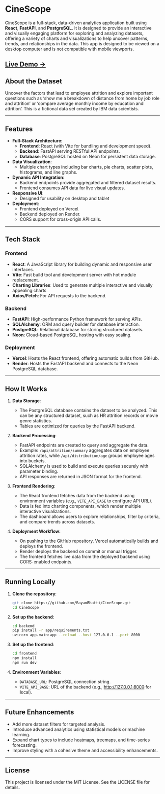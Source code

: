 # CineScope

CineScope is a full-stack, data-driven analytics application built using **React**, **FastAPI**, and **PostgreSQL**. It is designed to provide an interactive and visually engaging platform for exploring and analyzing datasets, offering a variety of charts and visualizations to help uncover patterns, trends, and relationships in the data. This app is designed to be viewed on a desktop computer and is not compatible with mobile viewports.

## [Live Demo →](https://cine-scope-azure.vercel.app/)

## About the Dataset

Uncover the factors that lead to employee attrition and explore important questions such as ‘show me a breakdown of distance from home by job role and attrition’ or ‘compare average monthly income by education and attrition’. This is a fictional data set created by IBM data scientists.

---

## Features

- **Full-Stack Architecture**:
  - **Frontend**: React (with Vite for bundling and development speed).
  - **Backend**: FastAPI serving RESTful API endpoints.
  - **Database**: PostgreSQL hosted on Neon for persistent data storage.
- **Data Visualization**:
  - Multiple chart types including bar charts, pie charts, scatter plots, histograms, and line graphs.
- **Dynamic API Integration**:
  - Backend endpoints provide aggregated and filtered dataset results.
  - Frontend consumes API data for live visual updates.
- **Responsive UI**:
  - Designed for usability on desktop and tablet
- **Deployment**:
  - Frontend deployed on Vercel.
  - Backend deployed on Render.
  - CORS support for cross-origin API calls.

---

## Tech Stack

### Frontend
- **React**: A JavaScript library for building dynamic and responsive user interfaces.
- **Vite**: Fast build tool and development server with hot module replacement.
- **Charting Libraries**: Used to generate multiple interactive and visually appealing charts.
- **Axios/Fetch**: For API requests to the backend.

### Backend
- **FastAPI**: High-performance Python framework for serving APIs.
- **SQLAlchemy**: ORM and query builder for database interaction.
- **PostgreSQL**: Relational database for storing structured datasets.
- **Neon**: Cloud-based PostgreSQL hosting with easy scaling.

### Deployment
- **Vercel**: Hosts the React frontend, offering automatic builds from GitHub.
- **Render**: Hosts the FastAPI backend and connects to the Neon PostgreSQL database.

---

## How It Works

1. **Data Storage**:
   - The PostgreSQL database contains the dataset to be analyzed. This can be any structured dataset, such as HR attrition records or movie genre statistics.
   - Tables are optimized for queries by the FastAPI backend.

2. **Backend Processing**:
   - FastAPI endpoints are created to query and aggregate the data.
   - Example: `/api/attrition/summary` aggregates data on employee attrition rates, while `/api/distribution/age` groups employee ages into buckets.
   - SQLAlchemy is used to build and execute queries securely with parameter binding.
   - API responses are returned in JSON format for the frontend.

3. **Frontend Rendering**:
   - The React frontend fetches data from the backend using environment variables (e.g., `VITE_API_BASE` to configure API URL).
   - Data is fed into charting components, which render multiple interactive visualizations.
   - The dashboard allows users to explore relationships, filter by criteria, and compare trends across datasets.

4. **Deployment Workflow**:
   - On pushing to the GitHub repository, Vercel automatically builds and deploys the frontend.
   - Render deploys the backend on commit or manual trigger.
   - The frontend fetches live data from the deployed backend using CORS-enabled endpoints.

---

## Running Locally

1. **Clone the repository**:
   ```bash
   git clone https://github.com/RayanBhatti/CineScope.git
   cd CineScope
   ```

2. **Set up the backend**:
   ```bash
   cd backend
   pip install -r app/requirements.txt
   uvicorn app.main:app --reload --host 127.0.0.1 --port 8000
   ```

3. **Set up the frontend**:
   ```bash
   cd frontend
   npm install
   npm run dev
   ```

4. **Environment Variables**:
   - `DATABASE_URL`: PostgreSQL connection string.
   - `VITE_API_BASE`: URL of the backend (e.g., http://127.0.0.1:8000 for local).

---

## Future Enhancements

- Add more dataset filters for targeted analysis.
- Introduce advanced analytics using statistical models or machine learning.
- Expand chart types to include heatmaps, treemaps, and time-series forecasting.
- Improve styling with a cohesive theme and accessibility enhancements.

---

## License

This project is licensed under the MIT License. See the LICENSE file for details.

